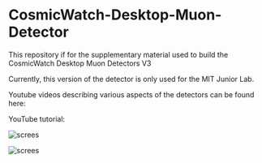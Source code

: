 # CosmicWatch-Desktop-Muon-Detector

This repository if for the supplementary material used to build the CosmicWatch Desktop Muon Detectors V3

Currently, this version of the detector is only used for the MIT Junior Lab. 

Youtube videos describing various aspects of the detectors can be found here:

YouTube tutorial:

![screes](https://github.com/spenceraxani/CosmicWatch-Desktop-Muon-Detector-v3/blob/master/Pictures/JLAB_array.JPG)

![screes](https://github.com/spenceraxani/CosmicWatch-Desktop-Muon-Detector-v3.git/master/Pictures/JLAB_array.JPG)
